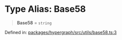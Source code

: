 # Type Alias: Base58

> **Base58** = `string`

Defined in: [packages/hypergraph/src/utils/base58.ts:3](https://github.com/hashirpm/hypergraph/blob/ab4ea1cdb9430798142e0d735aac9d31c2cf0ae0/packages/hypergraph/src/utils/base58.ts#L3)

